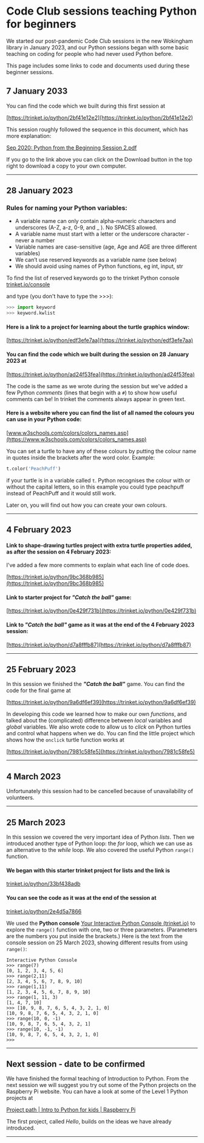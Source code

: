 # Code Club sessions teaching Python for beginners

We started our post-pandemic Code Club sessions in the new Wokingham library in January 2023, and our Python sessions began with some basic teaching on coding for people who had never used Python before.

This page includes some links to code and documents used during these beginner sessions.

## 7 January 2033

You can find the code which we built during this first session at

[https://trinket.io/python/2bf41e12e2](https://trinket.io/python/2bf41e12e2)

This session roughly followed the sequence in this document, which has more explanation:

[Sep 2020: Python from the Beginning Session 2.pdf](https://github.com/WokLibCodeClub/OnlineCodeclub/blob/master/20200915%20Python%20from%20the%20Beginning%20Session%202.pdf)

If you go to the link above you can click on the Download button in the top right to download a copy to your own computer.

---

## 28 January 2023

### Rules for naming your Python variables:
- A variable name can only contain alpha-numeric characters and underscores (A-Z, a-z, 0-9, and _ ). No SPACES allowed.
- A variable name must start with a letter or the underscore character - never a number
- Variable names are case-sensitive (age, Age and AGE are three different variables)
- We can’t use reserved keywords as a variable name (see below)
- We should avoid using names of Python functions, eg int, input, str

To find the list of reserved keywords go to the trinket Python console [trinket.io/console](https://trinket.io/console)

and type (you don't have to type the >>>):

```python
>>> import keyword
>>> keyword.kwlist
```

#### Here is a link to a project for learning about the turtle graphics window:

[https://trinket.io/python/edf3efe7aa](https://trinket.io/python/edf3efe7aa)

#### You can find the code which we built during the session on 28 January 2023 at

[https://trinket.io/python/ad24f53fea](https://trinket.io/python/ad24f53fea)

The code is the same as we wrote during the session but we've added a few Python *comments* (lines that begin with a ```#```) to show how useful comments can be! In trinket the comments always appear in green text.

#### Here is a website where you can find the list of all named the colours you can use in your Python code:

[www.w3schools.com/colors/colors_names.asp](https://www.w3schools.com/colors/colors_names.asp)

You can set a turtle to have any of these colours by putting the colour name in quotes inside the brackets after the word color. Example:

```Python
t.color('PeachPuff')
```

if your turtle is in a variable called ```t```. Python recognises the colour with or without the capital letters, so in this example you could type peachpuff instead of PeachPuff and it would still work.

Later on, you will find out how you can create your own colours.

---

## 4 February 2023

#### Link to shape-drawing **turtles** project with extra turtle properties added, as after the session on 4 February 2023:

I've added a few more comments to explain what each line of code does.

[https://trinket.io/python/9bc368b985](https://trinket.io/python/9bc368b985)

#### Link to starter project for *"Catch the ball"* game:

[https://trinket.io/python/0e429f731b](https://trinket.io/python/0e429f731b)

#### Link to  *"Catch the ball"* game as it was at the end of the 4 February 2023 session:

[https://trinket.io/python/d7a8fffb87](https://trinket.io/python/d7a8fffb87)

---

## 25 February 2023

In this session we finished the ***"Catch the ball"*** game. You can find the code for the final game at

[https://trinket.io/python/9a6df6ef39](https://trinket.io/python/9a6df6ef39)

In developing this code we learned how to make our own *functions*, and talked about the (complicated) difference between *local* variables and *global* variables. We also wrote code to allow us to *click* on Python turtles and control what happens when we do. You can find the little project which shows how the ```onclick``` turtle function works at

[https://trinket.io/python/7981c58fe5](https://trinket.io/python/7981c58fe5)

---

## 4 March 2023

Unfortunately this session had to be cancelled because of unavailability of volunteers.

---

## 25 March 2023

In this session we covered the very important idea of Python *lists*. Then we introduced another type of Python loop: the *for* loop, which we can use as an alternative to the *while* loop. We also covered the useful Python ```range()``` function.

#### We began with this starter trinket project for lists and the link is

[trinket.io/python/33bf438adb](https://trinket.io/python/33bf438adb)

#### You can see the code as it was at the end of the session at

[trinket.io/python/2e4d5a7866](https://trinket.io/python/2e4d5a7866)

We used the **Python console** [Your Interactive Python Console (trinket.io)](https://trinket.io/console) to explore the ```range()``` function with one, two or three parameters. (Parameters are the numbers you put inside the brackets.) Here is the text from the console session on 25 March 2023, showing different results from using ```range()```:

```
Interactive Python Console
>>> range(7)
[0, 1, 2, 3, 4, 5, 6]
>>> range(2,11)
[2, 3, 4, 5, 6, 7, 8, 9, 10]
>>> range(1,11)
[1, 2, 3, 4, 5, 6, 7, 8, 9, 10]
>>> range(1, 11, 3)
[1, 4, 7, 10]
>>> [10, 9, 8, 7, 6, 5, 4, 3, 2, 1, 0]
[10, 9, 8, 7, 6, 5, 4, 3, 2, 1, 0]
>>> range(10, 0, -1)
[10, 9, 8, 7, 6, 5, 4, 3, 2, 1]
>>> range(10, -1, -1)
[10, 9, 8, 7, 6, 5, 4, 3, 2, 1, 0]
>>> 
```

---

## Next session - date to be confirmed

We have finished the formal teaching of Introduction to Python. From the next session we will suggest you try out some of the Python projects on the Raspberry Pi website. You can have a look at some of the Level 1 Python projects at

[Project path | Intro to Python for kids | Raspberry Pi](https://projects.raspberrypi.org/en/pathways/python-intro)

The first project, called *Hello*, builds on the ideas we have already introduced.

---




